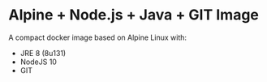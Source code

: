 # Alpine + Node.js + Java + GIT Image

A compact docker image based on Alpine Linux with:

- JRE 8 (8u131)
- NodeJS 10
- GIT
